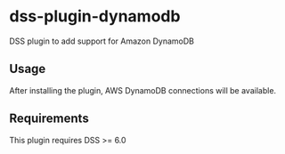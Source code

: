 # dss-plugin-dynamodb
DSS plugin to add support for Amazon DynamoDB

## Usage
After installing the plugin, AWS DynamoDB connections will be available.

## Requirements
This plugin requires DSS >= 6.0
